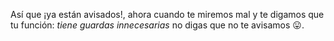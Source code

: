 Así que ¡ya están avisados!, ahora cuando te miremos mal y te digamos que tu función: _tiene guardas innecesarias_ no digas que no te avisamos :stuck_out_tongue:.